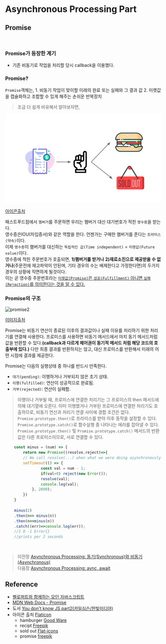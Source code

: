# Asynchronous Processing Part

## Promise
<br/>

### Promise가 등장한 계기
- 기존 비동기로 작업을 처리할 당시 callback을 이용했다.

### Promise?
`Promise`객체는, 
    1. 비동기 작업이 맞이할 미래의 완료 또는 실패와 그 결과 값
    2. 미랫값을 캡슐화하고 조합할 수 있게 해주는 손쉬운 반복장치

> 조금 더 쉽게 비유해서 알아보자면,

<img src="./img/promise.jpg" alt="promise1"/>
<br>

[아이콘출처](ap2.md#Reference)
<br>

 패스트푸드점에서 `햄버거`를 주문하면 우리는 햄버거 대신 대기번호가 적힌 `영수증`을 받는다.<br> 
 영수증은IOU(차입증서)와 같은 역할을 한다. 언젠가는 구매한 햄버거를 준다는 `프라미스(약속)`이다.<br>
 이제 `영수증`이 햄버거를 대신하는 `독립적인 값(Time independent)` = `미랫값(Future value)`이다.<br>
 영수증에 적힌 주문번호가 호출되면, __1)햄버거를 받거나__ __2)재료소진으로 제공받을 수 없거나__(주문전에 재고파악이 안된며, 기타 경우의 수는 배제한다고 가정한다면)의 두가지 경우의 상황에 직면하게 될것이다.<br>
 이는 곧 영수증 주문번호라는 <u>`미랫값(Promise)`은 `성공(Fulfillment)` 아니면 `실패(Rejection)`를 의미한다는 것을 알 수 있다.</u>
 
### Promise의 구조
<img src="https://media.vlpt.us/images/_jouz_ryul/post/8b5708f4-366e-4527-a87e-302887e21af5/%E1%84%83%E1%85%A1%E1%84%8B%E1%85%AE%E1%86%AB%E1%84%85%E1%85%A9%E1%84%83%E1%85%B3.png" alt="promise2" >
</br>

[이미지출처](https://velog.io/@_jouz_ryul/Promise%EB%A1%9C-%EA%B3%84%ED%9A%8D%ED%95%98%EA%B3%A0-%EA%B0%90%EC%8B%9C%EB%B0%9B%EA%B8%B0)
<br>

Promise는 비동기 연산이 종료된 이후의 결과값이나 실패 이유를 처리하기 위한 처리기를 연결해 사용한다. 프로미스를 사용하면 비동기 메서드에서 마치 동기 메서드처럼 값을 반환할 수 있다.__(callback과 다르게 제어권이 동기적 메서드 처럼 해당 코드의 호출부에 있다.)__ 다만 최종 결과를 반환하지는 않고, 대신 프로미스를 반환해서 미래의 어떤 시점에 결과를 제공한다.
<br>

Promise는 다음의 실행상태 중 하나를 반드시 만족한다.
- `대기(pending)`: 이행하거나 거부되지 않은 초기 상태.
- `이행(fulfilled)`: 연산이 성공적으로 완료됨.
- `거부(rejected)`: 연산이 실패함.

> 이행이나 거부될 때, 프로미스에 연결한 처리기는 그 프로미스의 then 메서드에 의해 대기열에 오른다. 이미 이행했거나 거부된 프로미스에 연결한 처리기도 호출하므로, 비동기 연산과 처리기 연결 사이에 경합 조건은 없다.<br/>
> `Promise.prototype.then()`로 프라미스를 받아 이후 동작을 설정할 수 있다.
> `Promise.prototype.catch()`로 함수실행 중 나타나는 에러를 잡아낼 수 있다.
> `Promise.prototype.then()` 및 `Promise.prototype.catch()` 메서드의 반환 값은 다른 프로미스이므로, 서로 연결할 수 있다.

```javascript
    const minus = (num) => {
        return new Promise((resolve,reject)=>{
        // We call resolve(...) when what we were doing asynchronously was successful, and reject(...) when it failed.
        setTimeout(() => { 
                const val = num - 1;
                if(val<0) reject(new Error());
                resolve(val);
                console.log(val);
            }, 2000);
        })
    }

    minus(2)
    .then(n=> minus(n))
    .then(n=>minus(n))
    .catch((err)=>console.log(err));
    //1 0 -1 Error{} 
    //prints per 2 seconds
```

</br>

>   이전장 [Asynchronous Processing: 동기(Synchronous)와 비동기(Asynchronous)](https://github.com/ss-won/Javascript/blob/master/Asynchronous_Processing/ap1.md)<br/>
>   다음장 [Asynchronous Processing: aync, await](https://github.com/ss-won/Javascript/blob/master/Asynchronous_Processing/ap3.md)

## Reference
- [벨로퍼트와 함께하는 모던 자바스크립트](https://learnjs.vlpt.us/)
- [MDN Web Docs - Promise](https://developer.mozilla.org/ko/docs/Web/JavaScript/Reference/Global_Objects/Promise)
- 도서 [You don't know JS part2(카일심슨/한빛미디어)](http://www.yes24.com/Product/Goods/44132601)
- 아이콘 출처 [Flaticon](https://www.flaticon.com/kr/)
    - hamburger [Good Ware](https://www.flaticon.com/kr/authors/good-ware")
    - recipt [Freepik](https://www.flaticon.com/kr/authors/freepik)
    - sold out [Flat-icons](https://www.flaticon.com/kr/authors/flat-icons)
    - promise [freepik](https://www.flaticon.com/kr/authors/freepik)